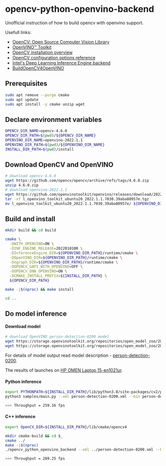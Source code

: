 # opencv-python-openvino-backend
Unofficial instruction of how to build opencv with openvino support.

Usefull links:
- [OpenCV: Open Source Computer Vision Library](https://github.com/opencv/opencv)
- [OpenVINO™ Toolkit](https://github.com/openvinotoolkit/openvino)
- [OpenCV installation overview ](https://docs.opencv.org/4.x/d0/d3d/tutorial_general_install.html)
- [OpenCV configuration options reference](https://docs.opencv.org/4.x/db/d05/tutorial_config_reference.html)
- [Intel's Deep Learning Inference Engine backend](https://github.com/opencv/opencv/wiki/Intel%27s-Deep-Learning-Inference-Engine-backend)
- [BuildOpenCV4OpenVINO](https://github.com/opencv/opencv/wiki/BuildOpenCV4OpenVINO)

## Prerequisites
```bash
sudo apt remove --purge cmake
sudo apt update
sudo apt install -y cmake unzip wget
```

## Declare environment variables
```bash
OPENCV_DIR_NAME=opencv-4.6.0
OPENCV_DIR_PATH=$(pwd)/${OPENCV_DIR_NAME}
OPENVINO_DIR_NAME=openvino-2022.1.1
OPENVINO_DIR_PATH=$(pwd)/${OPENVINO_DIR_NAME}
INSTALL_DIR_PATH=$(pwd)/install
```

## Download OpenCV and OpenVINO
```bash
# download opencv-4.6.0
wget https://github.com/opencv/opencv/archive/refs/tags/4.6.0.zip
unzip 4.6.0.zip
# download openvino-2022.1.1
wget https://github.com/openvinotoolkit/openvino/releases/download/2022.1.1/l_openvino_toolkit_ubuntu20_2022.1.1.7030.39aba80957e.tgz
tar -xf l_openvino_toolkit_ubuntu20_2022.1.1.7030.39aba80957e.tgz
mv l_openvino_toolkit_ubuntu20_2022.1.1.7030.39aba80957e/ ${OPENVINO_DIR_NAME}
```

## Build and install
```bash
mkdir build && cd build

cmake \
  -DWITH_OPENVINO=ON \
  -DINF_ENGINE_RELEASE=2022010100 \
  -DInferenceEngine_DIR=${OPENVINO_DIR_PATH}/runtime/cmake \
  -DOpenVINO_DIR=${OPENVINO_DIR_PATH}/runtime/cmake \
  -Dngraph_DIR=${OPENVINO_DIR_PATH}/runtime/cmake \
  -DOPENCV_GAPI_WITH_OPENVINO=OFF \
  -DOPENCV_DNN_OPENVINO=ON \
  -DCMAKE_INSTALL_PREFIX=${INSTALL_DIR_PATH} \
  ${OPENCV_DIR_PATH}

make -j$(nproc) && make install

cd ..
```

## Do model inference
#### Download model

```bash
# download OpenVINO person-detection-0200 model
wget https://storage.openvinotoolkit.org/repositories/open_model_zoo/2022.1/models_bin/3/person-detection-0200/FP32/person-detection-0200.xml
wget https://storage.openvinotoolkit.org/repositories/open_model_zoo/2022.1/models_bin/3/person-detection-0200/FP32/person-detection-0200.bin
```

For details of model output read model description - [person-detection-0200](https://github.com/openvinotoolkit/open_model_zoo/tree/master/models/intel/person-detection-0200).

The results of launches on [HP OMEN Laptop 15-en1021ur](https://support.hp.com/rs-en/document/c07994653).

#### Python inference
```bash
export PYTHONPATH=${INSTALL_DIR_PATH}/lib/python3.8/site-packages/cv2/python-3.8/:$PYTHONPATH
python3 samples/main.py --xml person-detection-0200.xml --bin person-detection-0200.bin --video person.mp4

>>> Throughput = 259.16 fps
```

#### C++ inference
```bash
export OpenCV_DIR=${INSTALL_DIR_PATH}/lib/cmake/opencv4

mkdir cmake-build && cd $_
cmake ../
make -j$(nproc)
./opencv_python_openvino_backend --xml ../person-detection-0200.xml --bin ../person-detection-0200.bin --video ../person.mp4

>>> Throughput = 269.25 fps
```


